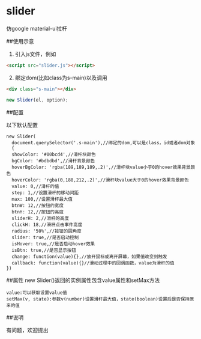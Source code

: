 # slider
仿google material-ui拉杆

##使用示意

1. 引入js文件，例如

``` html
<script src="slider.js"></script>
```
2. 绑定dom(比如class为s-main)以及调用
``` html
<div class="s-main"></div>
```
``` javascript
new Slider(el, option);
```

##配置

以下默认配置
``` options
new Slider(
  document.querySelector('.s-main'),//绑定的dom,可以是class，id或者dom对象
  {
  showColor: '#00bcd4',//滑杆块颜色
  bgColor: '#bdbdbd',//滑杆背景颜色
  hoverBgColor: 'rgba(189,189,189,.2)',//滑杆块value小于0的hover效果背景颜色
  hoverColor: 'rgba(0,188,212,.2)',//滑杆块value大于0的hover效果背景颜色
  value: 0,//滑杆的值
  step: 1,//设置滑杆的移动间距
  max: 100,//设置滑杆最大值
  btnW: 12,//按钮的宽度
  btnH: 12,//按钮的高度
  sliderH: 2,//滑杆的高度
  clickH: 18,//滑杆点击事件高度
  radius: '50%',//按钮的圆角度
  slider: true,//是否启动控制
  isHover: true,//是否启动hover效果
  isBtn: true,//是否显示按钮
  change: function(value){},//放开鼠标或离开屏幕，如果值改变则触发
  callback: function(value){}//滑动过程中的回调函数，value为滑杆的值
})
```
##属性
new Slider()返回的实例属性包含value属性和setMax方法
```
value:可以获取设置value值
setMax(v, state):参数v(number)设置滑杆最大值，state(boolean)设置后是否保持原来的值
```
##说明

有问题，欢迎提出
